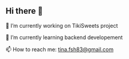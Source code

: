 ## Hi there 👋


 🔭 I’m currently working on TikiSweets project
 
 🌱 I’m currently learning backend developement
 
 📫 How to reach me: tina.fsh83@gmail.com


